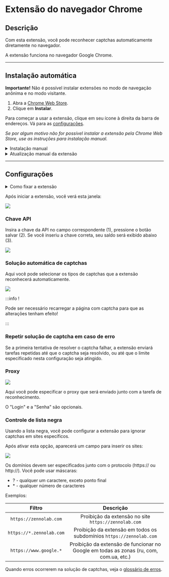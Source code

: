 ﻿---
sidebar_position: 0
---

# Extensão do navegador Chrome
## Descrição
Com esta extensão, você pode reconhecer captchas automaticamente diretamente no navegador.

A extensão funciona no navegador Google Chrome.

-----
## Instalação automática
**Importante!** Não é possível instalar extensões no modo de navegação anônima e no modo visitante.

1. Abra a [Chrome Web Store](https://chrome.google.com/webstore/detail/capmonster-cloud-%E2%80%94-automa/pabjfbciaedomjjfelfafejkppknjleh?hl=en).
2. Clique em **Instalar**.

Para começar a usar a extensão, clique em seu ícone à direita da barra de endereços. Vá para as [configurações](extension-main.md#configurações).

*Se por algum motivo não for possível instalar a extensão pela Chrome Web Store, use as instruções para instalação manual.*

<details>
    <summary>Instalação manual</summary>

1. Baixe o [arquivo com a extensão](https://drive.google.com/file/d/1N-MmSF00hC8aHaJmmDg9ZcSsbkp8psaS/view?usp=drive_link).

2. Descompacte-o para qualquer pasta.
   
   **ATENÇÃO**: a pasta não deve ser excluída, caso contrário, a extensão deixará de funcionar.
3. No navegador Google Chrome, abra a página “Extensões”. Existem várias maneiras de fazer isso:
   1. Digite chrome://extensions na barra de endereços do navegador e pressione Enter.
   2. No menu: clique nos três pontos verticais no canto superior direito (perto da foto do perfil), depois em "Mais Ferramentas", e em seguida "Extensões".

  ![](./images/extension-main-firefox/359d5afb-d644-45c2-a882-e7fc3da759eb.png)

   3. Ou vá para as configurações do Google Chrome e selecione "Extensões" (na parte inferior) no menu à direita.

  ![](./images/extension-main-firefox/61a9b824-b0d2-4808-8bb8-feac4b25d0b7.png)

4. Ative o “Modo de desenvolvedor”.
5. Em seguida, clique em “Carregar sem compactação”.

  ![](./images/extension-main-firefox/load-unpacked.png)

6. Encontre e escolha a pasta onde você descompactou a extensão.
7. Depois disso, a extensão deve aparecer na lista das extensões instaladas.

![](./images/extension-main-firefox/919a2eab-1651-4b48-8980-b69346d700fd.png)

  </details>

<details>
    <summary>Atualização manual da extensão</summary>

Se você estiver instalando a extensão sobre a versão anterior, ao atualizar os arquivos originais da extensão, também precisará clicar no botão de atualização na página "Extensões" (como abrir esta página está descrito acima na seção "Instalação manual").

![](./images/extension-main-firefox/manual-update.png)
</details>

-----
## Configurações
<details>
    <summary>Como fixar a extensão</summary>

Por padrão, a extensão instalada é ocultada. Para fixá-la, você deve clicar no botão “Fixar”:

![](./images/extension-main-firefox/pin1.png)
</details>

Após iniciar a extensão, você verá esta janela:

![](./images/extension-main-firefox/ext.screen.en.png)
### <a name="id-browserextension-apikey"></a>Chave API
Insira a chave da API no campo correspondente (1), pressione o botão salvar (2). Se você inseriu a chave correta, seu saldo será exibido abaixo (3).

![](./images/extension-main-firefox/api-key.png)
### <a name="id-browserextension-automaticcaptchasolving"></a>Solução automática de captchas
Aqui você pode selecionar os tipos de captchas que a extensão reconhecerá automaticamente.

![](./images/extension-main-firefox/extension.example.png)

:::info !

Pode ser necessário recarregar a página com captcha para que as alterações tenham efeito!

:::
### <a name="id-browserextension-repeatcaptchasolvingincaseofanerror"></a>Repetir solução de captcha em caso de erro
Se a primeira tentativa de resolver o captcha falhar, a extensão enviará tarefas repetidas até que o captcha seja resolvido, ou até que o limite especificado nesta configuração seja atingido.
### <a name="id-browserextension-proxy"></a>Proxy
![](./images/extension-main-firefox/proxy.png) 

Aqui você pode especificar o proxy que será enviado junto com a tarefa de reconhecimento.

O "Login" e a "Senha" são opcionais.
### <a name="id-browserextension-blacklistcontrol"></a>Controle de lista negra
Usando a lista negra, você pode configurar a extensão para ignorar captchas em sites específicos.

Após ativar esta opção, aparecerá um campo para inserir os sites:

![](./images/extension-main-firefox/blacklist-control.png)

Os domínios devem ser especificados junto com o protocolo (https:// ou http://).
Você pode usar máscaras:

- ? - qualquer um caractere, exceto ponto final
- \* - qualquer número de caracteres

Exemplos:

|**Filtro**|**Descrição**|
| :-: | :-: |
|`https://zennolab.com`|Proibição da extensão no site `https://zennolab.com`|
|`https://*.zennolab.com`|Proibição da extensão em todos os subdomínios `https://zennolab.com`|
|`https://www.google.*`|Proibição da extensão de funcionar no Google em todas as zonas (ru, com, com.ua, etc.)|

Quando erros ocorrerem na solução de captchas, veja o [glossário de erros](/api/api-errors.md).
